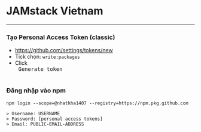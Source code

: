 # JAMstack Vietnam

----

### Tạo Personal Access Token (classic)
- https://github.com/settings/tokens/new
- Tick chọn: `write:packages`
- Click <kbd> <br> Generate token <br> </kbd>

### Đăng nhập vào npm
```
npm login --scope=@nhatkha1407 --registry=https://npm.pkg.github.com

> Username: USERNAME
> Password: [personal access tokens]
> Email: PUBLIC-EMAIL-ADDRESS
```
